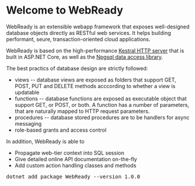 # Welcome to WebReady  

WebReady is an extensible webapp framework that exposes well-designed database objects directly as RESTful web services.
It helps building performant, seure, transaction-oriented cloud applications. 

WebReady is based on the high-performance [Kestral HTTP server](https://github.com/aspnet/AspNetCore/tree/master/src/Servers/Kestrel) that is built in ASP.NET Core, as well as the [Npgsql data access library](https://www.npgsql.org/).

The best practics of database design are strictly followed:
* views -- database views are exposed as folders that support GET, POST, PUT and DELETE methods acccording to whether a view is updatable
* functions -- database functions are exposed as executable object that support GET, or POST, or both. A function has a number of parameters, that are naturally mapped to HTTP request parameters.
* procedures -- database stored procedures are to be handlers for async messaging
* role-based grants and access control

In addition, WebReady is able to
* Propagate web-tier context into SQL session
* Give detailed online API documentation on-the-fly
* Add custom action handling classes and methods 


<pre>
dotnet add package WebReady --version 1.0.0
</pre>
